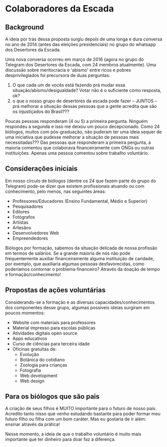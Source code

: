 # Colaboradores da Escada

## Background

A ideia por trás dessa proposta surgiu depois de uma longa e dura conversa no ano de 2014 (antes das eleições presidenciais) no grupo do whatsapp dos Desertores da Escada. 

Uma nova conversa ocorreu em março de 2016 (agora no grupo do Telegram dos Desertores da Escada, com 24 membros atualmente). Uma discussão sobre meritocracia e 'abismo' entre ricos e pobres desprivilegiados foi precursora de duas perguntas:

1. O que cada um de vocês está fazendo prá mudar essa situação/abismo/desigualdade? Votar não é o suficiente como resposta, ok?
2. o que o nosso grupo de desertores da escada pode fazer – JUNTOS – prá melhorar a situação dessas pessoas que a gente acredita que são os injustiçados do Brasil??? 

Poucas pessoas responderam (4 ou 5) a primeira pergunta. Ninguém respondeu a segunda e isso me deixou um pouco decepcionado. Como 24 biólogos, muitos com pós-graduação, não puderam ter uma ideia sequer de uma iniciativa que pudesse melhorar a situação de pessoas mais necessitadas??? Das pessoas que responderam a primeira pergunta, a maioria comentou que colaborava financeiramente com ONGs ou outras instituições. Apenas uma pessoa comentou sobre trabalho voluntário.

## Considerações iniciais

Em nosso círculo de biólogos (dentre os 24 que fazem parte do grupo do Telegram) pode-se dizer que existem profissionais atuando ou com conhecimento, pelo menos, nas seguintes áreas:

- Professores/Educadores (Ensino Fundamental, Médio e Superior)
- Pesquisadores
- Editores
- Fotógrafos
- Artistas
- Artesãos
- Desenvolvedores Web
- Empreendedores

Biólogos por formação, sabemos da situação delicada de nossa profissão em termos de salários. Se a grande maioria de nós não pode frequentemente auxiliar financeiramente alguma instituição de caridade, por exemplo, que auxiliaria algumas pessoas desfavorecidas, como poderíamos contornar o problema financeiro? Através da doação de tempo e formação/conhecimento!

## Propostas de ações voluntárias

Considerando-se a formação e as diversas capacidades/conhecimentos dos componentes desse grupo, algumas possíveis ideias surgiram em poucos momentos:

- Website com materiais para professores
- Material impresso para escolas públicas
- Atividades digitais open source
- Apps educativos
- Curso de ciências para terceira idade
- Oficinas gratuitas de:
    + Evolução
    + Botânica do cotidiano
    + Zoologia para crianças
    + Fotografia
    + Web development
    + Web design

## Para os biólogos que são pais

A criação de seus filhos é MUITO importante para o futuro de nosso pais. Acredito tanto nisso que venho estudando bastante para poder formar meu futuro filho ou filha com um bom caráter. Mas eu gostaria de ir além: ensinar através da prática! 

Nesse momento, a ideia de que o trabalho voluntário é muito mais importante que ter dinheiro para doar faz a diferença.
